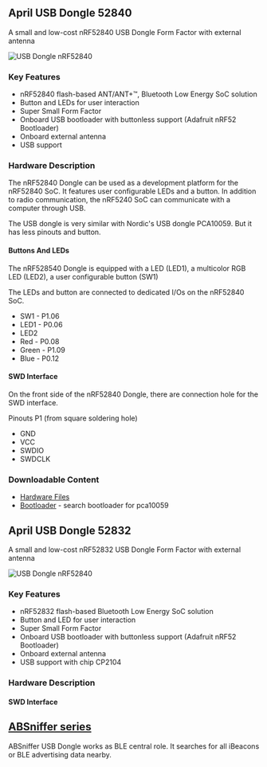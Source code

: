 
## April USB Dongle 52840

A small and low-cost nRF52840 USB Dongle Form Factor with external antenna

![USB Dongle nRF52840](https://i1.aprbrother.com/usb-nrf52.jpg-320.jpg)

### Key Features

* nRF52840 flash-based ANT/ANT+™, Bluetooth Low Energy SoC solution
* Button and LEDs for user interaction
* Super Small Form Factor
* Onboard USB bootloader with buttonless support (Adafruit nRF52 Bootloader)
* Onboard external antenna
* USB support

### Hardware Description

The nRF52840 Dongle can be used as a development platform for the nRF52840 SoC. It features user
configurable LEDs and a button. In addition to
radio communication, the nRF5240 SoC can communicate with a computer through USB.

The USB dongle is very similar with Nordic's USB dongle PCA10059. But it has less pinouts and button.

#### Buttons And LEDs

The nRF528540 Dongle is equipped with a LED (LED1), a multicolor RGB LED (LED2), a user configurable button (SW1)

The LEDs and button are connected to dedicated I/Os on the nRF52840 SoC.

* SW1 - P1.06
* LED1 - P0.06
* LED2
 * Red - P0.08
 * Green - P1.09
 * Blue - P0.12

#### SWD Interface

On the front side of the nRF52840 Dongle, there are connection hole for the SWD interface.

Pinouts P1 (from square soldering hole)

* GND
* VCC
* SWDIO
* SWDCLK 

### Downloadable Content

* [Hardware Files](https://github.com/AprilBrother/ab-hardware/tree/master/april-usb-dongle-52840)
* [Bootloader](https://github.com/adafruit/Adafruit_nRF52_Bootloader/releases) - search bootloader for pca10059

## April USB Dongle 52832

A small and low-cost nRF52832 USB Dongle Form Factor with external antenna

![USB Dongle nRF52840](https://i1.aprbrother.com/usb-nrf52.jpg-320.jpg)

### Key Features

* nRF52832 flash-based Bluetooth Low Energy SoC solution
* Button and LED for user interaction
* Super Small Form Factor
* Onboard USB bootloader with buttonless support (Adafruit nRF52 Bootloader)
* Onboard external antenna
* USB support with chip CP2104

### Hardware Description

#### SWD Interface

## [ABSniffer series](ABSniffer.md)

ABSniffer USB Dongle works as BLE central role. It searches for all iBeacons or BLE advertising data nearby.
